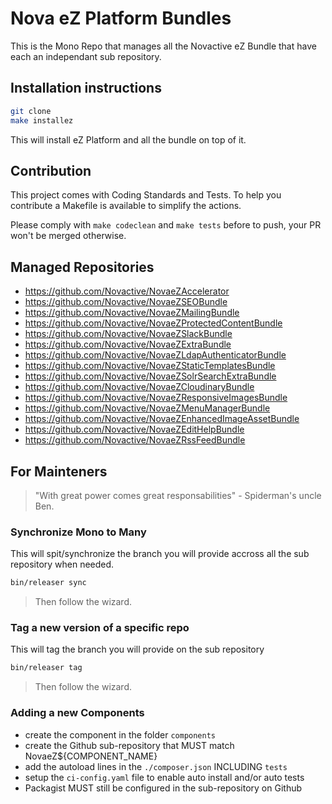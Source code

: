 # Nova eZ Platform Bundles

This is the Mono Repo that manages all the Novactive eZ Bundle that have each an independant sub repository.

## Installation instructions

```bash
git clone
make installez
```

This will install eZ Platform and all the bundle on top of it.

## Contribution

This project comes with Coding Standards and Tests.
To help you contribute a Makefile is available to simplify the actions.

Please comply with `make codeclean` and `make tests` before to push, your PR won't be merged otherwise.

## Managed Repositories

- https://github.com/Novactive/NovaeZAccelerator
- https://github.com/Novactive/NovaeZSEOBundle
- https://github.com/Novactive/NovaeZMailingBundle
- https://github.com/Novactive/NovaeZProtectedContentBundle
- https://github.com/Novactive/NovaeZSlackBundle
- https://github.com/Novactive/NovaeZExtraBundle
- https://github.com/Novactive/NovaeZLdapAuthenticatorBundle
- https://github.com/Novactive/NovaeZStaticTemplatesBundle
- https://github.com/Novactive/NovaeZSolrSearchExtraBundle
- https://github.com/Novactive/NovaeZCloudinaryBundle
- https://github.com/Novactive/NovaeZResponsiveImagesBundle
- https://github.com/Novactive/NovaeZMenuManagerBundle
- https://github.com/Novactive/NovaeZEnhancedImageAssetBundle
- https://github.com/Novactive/NovaeZEditHelpBundle
- https://github.com/Novactive/NovaeZRssFeedBundle


## For Mainteners

> "With great power comes great responsabilities" - Spiderman's uncle Ben.

### Synchronize Mono to Many

This will spit/synchronize the branch you will provide accross all the sub repository when needed.

```bash
bin/releaser sync
```

> Then follow the wizard.


### Tag a new version of a specific repo

This will tag the branch you will provide on the sub repository

```bash
bin/releaser tag
```

> Then follow the wizard. 

### Adding a new Components

- create the component in the folder `components`
- create the Github sub-repository that MUST match NovaeZ${COMPONENT_NAME}
- add the autoload lines in the `./composer.json` INCLUDING `tests`
- setup the `ci-config.yaml` file to enable auto install and/or auto tests
- Packagist MUST still be configured in the sub-repository on Github
